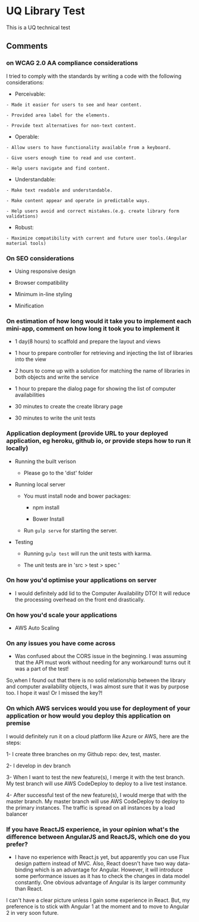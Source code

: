 # UQ Library Test

This is a UQ technical test



## Comments

### on WCAG 2.0 AA compliance considerations

 I tried to comply with the standards by writing a code with the following considerations:

   * Perceivable:

    - Made it easier for users to see and hear content.

    - Provided area label for the elements.

    - Provide text alternatives for non-text content.

   * Operable:

    - Allow users to have functionality available from a keyboard.
    
    - Give users enough time to read and use content.
   
    - Help users navigate and find content.
    
   * Understandable:

    - Make text readable and understandable.
   
    - Make content appear and operate in predictable ways.
    
    - Help users avoid and correct mistakes.(e.g. create library form validations)
   
   * Robust:
  
    - Maximize compatibility with current and future user tools.(Angular material tools)
    
### On SEO considerations

* Using responsive design

* Browser compatibility

* Minimum in-line styling 

* Minification

### On estimation of how long would it take you to implement each mini-app, comment on how long it took you to implement it

* 1 day(8 hours) to scaffold and prepare the layout and views

* 1 hour to prepare controller for retrieving and injecting the list of libraries into the view

* 2 hours to come up with a solution for matching the name of libraries in both objects and write the service

* 1 hour to prepare the dialog page for showing the list of computer availabilities

* 30 minutes to create the create library page

* 30 minutes to write the unit tests
     
 
### Application deployment (provide URL to your deployed application, eg heroku, github io, or provide steps how to run it locally)

* Running the built verison

  - Please go to the 'dist' folder
  
* Running local server

  - You must install node and bower packages:

    - npm install

    - Bower Install

  - Run `gulp serve` for starting the server.

* Testing

  - Running `gulp test` will run the unit tests with karma.

  - The unit tests are in 'src > test > spec '
      
### On how you'd optimise your applications on server

* I would definitely add lid to the Computer Availability DTO!
    It will reduce the processing overhead on the front end drastically.

### On how you'd scale your applications

   * AWS Auto Scaling

### On any issues you have come across

   * Was confused about the CORS issue in the beginning. I was assuming that the API must work without needing for any workaround! turns out it was a part of the test!

   So,when I found out that there is no solid relationship between the library and computer availability objects, I was almost sure that it was by purpose too. I hope it was! Or I missed the key?!

### On which AWS services would you use for deployment of your application or how would you deploy this application on premise

   I would definitely run it on a cloud platform like Azure or AWS, here are the steps:
   
   1- I create three branches on my Github repo: dev, test, master. 
   
   2- I develop in dev branch 
   
   3- When I want to test the new feature(s), I merge it with the test branch. My test branch will use AWS CodeDeploy to deploy to a live test instance.
   
   4- After successful test of the new feature(s), I would merge that with the master branch. My master branch will use AWS CodeDeploy to deploy to the primary instances. The traffic is spread on all instances by a load balancer

### If you have ReactJS experience, in your opinion what's the difference between AngularJS and ReactJS, which one do you prefer?

*  I have no experience with React.js yet, but apparently you can use Flux design pattern instead of MVC. Also, 
React doesn't have two way data-binding which is an advantage for Angular. However, it will introduce some performance
issues as it has to check the changes in data model constantly.
One obvious advantage of Angular is its larger community than React.

 I can't have a clear picture unless I gain some experience in React. But, my preference is to stick with Angular 1
  at the moment and to move to Angular 2 in very soon future.
